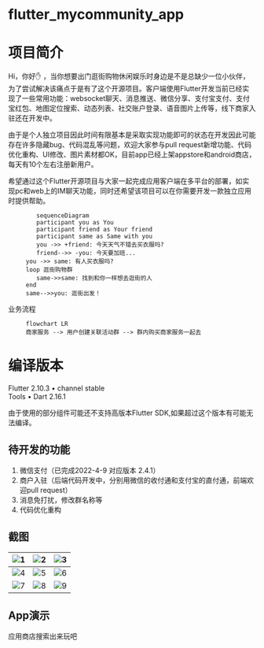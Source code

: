 # flutter_mycommunity_app

# 项目简介
Hi，你好:raised_hand:	，当你想要出门逛街购物休闲娱乐时身边是不是总缺少一位小伙伴，为了尝试解决该痛点于是有了这个开源项目。客户端使用Flutter开发当前已经实现了一些常用功能：websocket聊天、消息推送、微信分享、支付宝支付、支付宝红包、地图定位搜索、动态列表、社交账户登录、语音图片上传等，线下商家入驻还在开发中。

由于是个人独立项目因此时间有限基本是采取实现功能即可的状态在开发因此可能存在许多隐藏bug、代码混乱等问题，欢迎大家参与pull request新增功能、代码优化重构、UI修改、图片素材都OK，目前app已经上架appstore和android商店，每天有10个左右注册新用户。

希望通过这个Flutter开源项目与大家一起完成应用客户端在多平台的部署，如实现pc和web上的IM聊天功能，同时还希望该项目可以在你需要开发一款独立应用时提供帮助。

```mermaid
	    sequenceDiagram
	    participant you as You
	    participant friend as Your friend
	    participant same as Same with you   
	    you ->> +friend: 今天天气不错去买衣服吗?
	    friend-->> -you: 今天要加班...    	  	   
     you ->> same: 有人买衣服吗?
     loop 逛街购物群
        same->>same: 找到和你一样想去逛街的人
     end
     same-->>you: 逛街出发！
```

业务流程  

```mermaid
     flowchart LR
     商家服务 --> 用户创建关联活动群 --> 群内购买商家服务一起去
```


# 编译版本

Flutter 2.10.3 • channel stable   
Tools • Dart 2.16.1

由于使用的部分组件可能还不支持高版本Flutter SDK,如果超过这个版本有可能无法编译。

## 待开发的功能
1. 微信支付（已完成2022-4-9 对应版本 2.4.1）
2. 商户入驻（后端代码开发中，分别用微信的收付通和支付宝的直付通，前端欢迎pull request）
3. 消息免打扰，修改群名称等
4. 代码优化重构

## 截图

![1](https://mycommunity-prod.oss-cn-hangzhou.aliyuncs.com/githubimg/index.jpg)  | ![2](https://mycommunity-prod.oss-cn-hangzhou.aliyuncs.com/githubimg/activity.jpg)  | ![3](https://mycommunity-prod.oss-cn-hangzhou.aliyuncs.com/githubimg/moment.jpg)
 ---- | ----- | ------  
![4](https://mycommunity-prod.oss-cn-hangzhou.aliyuncs.com/githubimg/message.jpg)  | ![5](https://mycommunity-prod.oss-cn-hangzhou.aliyuncs.com/githubimg/myhome1.jpg) | ![6](https://mycommunity-prod.oss-cn-hangzhou.aliyuncs.com/githubimg/map.jpg)
![7](https://mycommunity-prod.oss-cn-hangzhou.aliyuncs.com/githubimg/account1.jpg)  | ![8](https://mycommunity-prod.oss-cn-hangzhou.aliyuncs.com/githubimg/pay.jpg) | ![9](https://mycommunity-prod.oss-cn-hangzhou.aliyuncs.com/githubimg/redpacket.jpg)
## App演示
应用商店搜索出来玩吧
